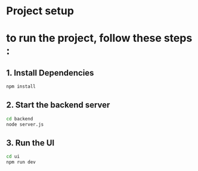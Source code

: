 # Project setup

# to run the project, follow these steps : 

## 1. Install Dependencies
```bash
npm install
```

## 2. Start the backend server
```bash
cd backend
node server.js
```

## 3. Run the UI
```bash
cd ui 
npm run dev
```
